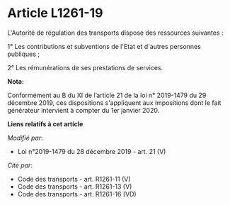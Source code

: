 # Article L1261-19

L'Autorité de régulation des transports dispose des ressources suivantes :

1° Les contributions et subventions de l'Etat et d'autres personnes publiques ;

2° Les rémunérations de ses prestations de services.

**Nota:**

Conformément au B du XI de l’article 21 de la loi n° 2019-1479 du 29 décembre 2019, ces dispositions s'appliquent aux
impositions dont le fait générateur intervient à compter du 1er janvier 2020.

**Liens relatifs à cet article**

_Modifié par_:

  - Loi n°2019-1479 du 28 décembre 2019 - art. 21 (V)

_Cité par_:

  - Code des transports - art. R1261-11 (V)
  - Code des transports - art. R1261-13 (V)
  - Code des transports - art. R1261-16 (VD)
